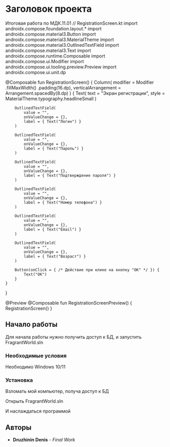 # Заголовок проекта

Итоговая работа по МДК.11.01
// RegistrationScreen.kt
import androidx.compose.foundation.layout.*
import androidx.compose.material3.Button
import androidx.compose.material3.MaterialTheme
import androidx.compose.material3.OutlinedTextField
import androidx.compose.material3.Text
import androidx.compose.runtime.Composable
import androidx.compose.ui.Modifier
import androidx.compose.ui.tooling.preview.Preview
import androidx.compose.ui.unit.dp

@Composable
fun RegistrationScreen() {
    Column(
        modifier = Modifier
            .fillMaxWidth()
            .padding(16.dp),
        verticalArrangement = Arrangement.spacedBy(8.dp)
    ) {
        Text(
            text = "Экран регистрации",
            style = MaterialTheme.typography.headlineSmall
        )
        
        OutlinedTextField(
            value = "",
            onValueChange = {},
            label = { Text("Логин") }
        )
        
        OutlinedTextField(
            value = "",
            onValueChange = {},
            label = { Text("Пароль") }
        )
        
        OutlinedTextField(
            value = "",
            onValueChange = {},
            label = { Text("Подтверждение пароля") }
        )
        
        OutlinedTextField(
            value = "",
            onValueChange = {},
            label = { Text("Номер телефона") }
        )
        
        OutlinedTextField(
            value = "",
            onValueChange = {},
            label = { Text("Email") }
        )
        
        OutlinedTextField(
            value = "",
            onValueChange = {},
            label = { Text("Возраст") }
        )
        
        Button(onClick = { /* Действие при клике на кнопку "ОК" */ }) {
            Text("ОК")
        }
    }
}

@Preview
@Composable
fun RegistrationScreenPreview() {
    RegistrationScreen()
}

## Начало работы

Для начала работы нужно получить доступ к БД, и запустить FragrantWorld.sln

### Необходимые условия

Необходимо Windows 10/11

### Установка

Взломать мой компьютер, получа доступ к БД

Открыть FragrantWorld.sln

И наслаждаться программой

## Авторы

* **Druzhinin Denis** - *Final Work* 
